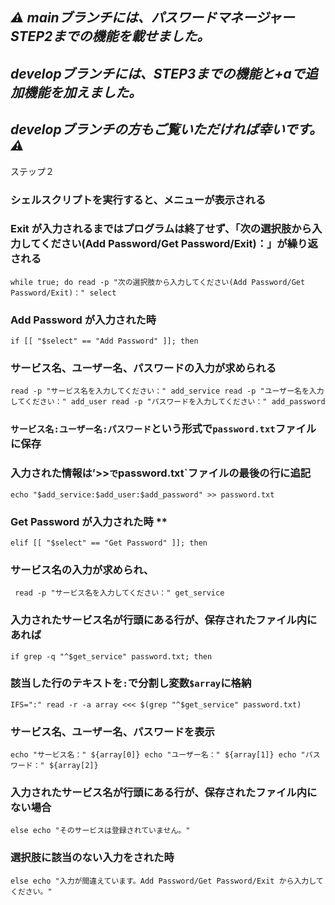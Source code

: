 ## ***⚠️ mainブランチには、パスワードマネージャーSTEP2までの機能を載せました。***
## ***developブランチには、STEP3までの機能と+aで追加機能を加えました。***
## ***developブランチの方もご覧いただければ幸いです。⚠️***


ステップ２

### シェルスクリプトを実行すると、メニューが表示される 
### Exit が入力されるまではプログラムは終了せず、「次の選択肢から入力してください(Add Password/Get Password/Exit)：」が繰り返される 
`
while true; do
 read -p "次の選択肢から入力してください(Add Password/Get Password/Exit)：" select
`

### Add Password が入力された時 
`
 if [[ "$select" == "Add Password" ]]; then
`
### サービス名、ユーザー名、パスワードの入力が求められる
 `
  read -p "サービス名を入力してください：" add_service
  read -p "ユーザー名を入力してください：" add_user
  read -p "パスワードを入力してください：" add_password
`

### `サービス名:ユーザー名:パスワード`という形式で`password.txt`ファイルに保存
### 入力された情報は’>>`で`password.txt`ファイルの最後の行に追記
`
  echo "$add_service:$add_user:$add_password" >> password.txt
`

### Get Password が入力された時 **
`
 elif [[ "$select" == "Get Password" ]]; then
`

### サービス名の入力が求められ、
` 
read -p "サービス名を入力してください：" get_service
`

### 入力されたサービス名が行頭にある行が、保存されたファイル内にあれば　
`
if grep -q "^$get_service" password.txt; then
`

### 該当した行のテキストを`:`で分割し変数`$array`に格納
`
   IFS=":" read -r -a array <<< $(grep "^$get_service" password.txt)
`

### サービス名、ユーザー名、パスワードを表示
`
   echo "サービス名：" ${array[0]}
   echo "ユーザー名：" ${array[1]}
   echo "パスワード：" ${array[2]}
`

### 入力されたサービス名が行頭にある行が、保存されたファイル内にない場合
`
else
   echo "そのサービスは登録されていません。"
`

### 選択肢に該当のない入力をされた時
`
else
  echo "入力が間違えています。Add Password/Get Password/Exit から入力してください。"
`











